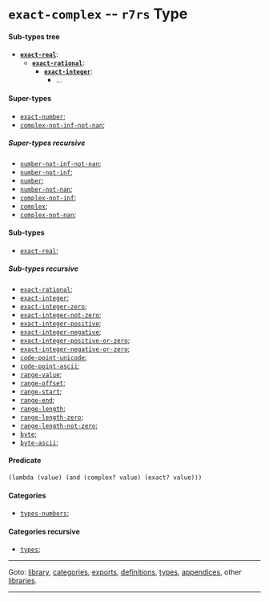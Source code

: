 

<a id='type__r7rs__exact-complex'></a>

# `exact-complex` -- `r7rs` Type


<a id='type__r7rs__exact-complex__sub-types-tree'></a>

#### Sub-types tree

* **[`exact-real`](../../r7rs/types/exact-real.md#type__r7rs__exact-real)**:
  * **[`exact-rational`](../../r7rs/types/exact-rational.md#type__r7rs__exact-rational)**:
    * **[`exact-integer`](../../r7rs/types/exact-integer.md#type__r7rs__exact-integer)**:
      * ...


<a id='type__r7rs__exact-complex__super-types'></a>

#### Super-types

 * [`exact-number`](../../r7rs/types/exact-number.md#type__r7rs__exact-number);
 * [`complex-not-inf-not-nan`](../../r7rs/types/complex-not-inf-not-nan.md#type__r7rs__complex-not-inf-not-nan);


<a id='type__r7rs__exact-complex__super-types-recursive'></a>

##### Super-types recursive

 * [`number-not-inf-not-nan`](../../r7rs/types/number-not-inf-not-nan.md#type__r7rs__number-not-inf-not-nan);
 * [`number-not-inf`](../../r7rs/types/number-not-inf.md#type__r7rs__number-not-inf);
 * [`number`](../../r7rs/types/number.md#type__r7rs__number);
 * [`number-not-nan`](../../r7rs/types/number-not-nan.md#type__r7rs__number-not-nan);
 * [`complex-not-inf`](../../r7rs/types/complex-not-inf.md#type__r7rs__complex-not-inf);
 * [`complex`](../../r7rs/types/complex.md#type__r7rs__complex);
 * [`complex-not-nan`](../../r7rs/types/complex-not-nan.md#type__r7rs__complex-not-nan);


<a id='type__r7rs__exact-complex__sub-types'></a>

#### Sub-types

 * [`exact-real`](../../r7rs/types/exact-real.md#type__r7rs__exact-real);


<a id='type__r7rs__exact-complex__sub-types-recursive'></a>

##### Sub-types recursive

 * [`exact-rational`](../../r7rs/types/exact-rational.md#type__r7rs__exact-rational);
 * [`exact-integer`](../../r7rs/types/exact-integer.md#type__r7rs__exact-integer);
 * [`exact-integer-zero`](../../r7rs/types/exact-integer-zero.md#type__r7rs__exact-integer-zero);
 * [`exact-integer-not-zero`](../../r7rs/types/exact-integer-not-zero.md#type__r7rs__exact-integer-not-zero);
 * [`exact-integer-positive`](../../r7rs/types/exact-integer-positive.md#type__r7rs__exact-integer-positive);
 * [`exact-integer-negative`](../../r7rs/types/exact-integer-negative.md#type__r7rs__exact-integer-negative);
 * [`exact-integer-positive-or-zero`](../../r7rs/types/exact-integer-positive-or-zero.md#type__r7rs__exact-integer-positive-or-zero);
 * [`exact-integer-negative-or-zero`](../../r7rs/types/exact-integer-negative-or-zero.md#type__r7rs__exact-integer-negative-or-zero);
 * [`code-point-unicode`](../../r7rs/types/code-point-unicode.md#type__r7rs__code-point-unicode);
 * [`code-point-ascii`](../../r7rs/types/code-point-ascii.md#type__r7rs__code-point-ascii);
 * [`range-value`](../../r7rs/types/range-value.md#type__r7rs__range-value);
 * [`range-offset`](../../r7rs/types/range-offset.md#type__r7rs__range-offset);
 * [`range-start`](../../r7rs/types/range-start.md#type__r7rs__range-start);
 * [`range-end`](../../r7rs/types/range-end.md#type__r7rs__range-end);
 * [`range-length`](../../r7rs/types/range-length.md#type__r7rs__range-length);
 * [`range-length-zero`](../../r7rs/types/range-length-zero.md#type__r7rs__range-length-zero);
 * [`range-length-not-zero`](../../r7rs/types/range-length-not-zero.md#type__r7rs__range-length-not-zero);
 * [`byte`](../../r7rs/types/byte.md#type__r7rs__byte);
 * [`byte-ascii`](../../r7rs/types/byte-ascii.md#type__r7rs__byte-ascii);


<a id='type__r7rs__exact-complex__predicate'></a>

#### Predicate

````
(lambda (value) (and (complex? value) (exact? value)))
````


<a id='type__r7rs__exact-complex__categories'></a>

#### Categories

 * [`types-numbers`](../../r7rs/categories/types-numbers.md#category__r7rs__types-numbers);


<a id='type__r7rs__exact-complex__categories-recursive'></a>

#### Categories recursive

 * [`types`](../../r7rs/categories/types.md#category__r7rs__types);

----

Goto: [library](../../r7rs/_index.md#library__r7rs), [categories](../../r7rs/categories/_index.md#toc__r7rs__categories), [exports](../../r7rs/exports/_index.md#toc__r7rs__exports), [definitions](../../r7rs/definitions/_index.md#toc__r7rs__definitions), [types](../../r7rs/types/_index.md#toc__r7rs__types), [appendices](../../r7rs/appendices/_index.md#toc__r7rs__appendices), other [libraries](../../_libraries.md#toc__libraries).

----

